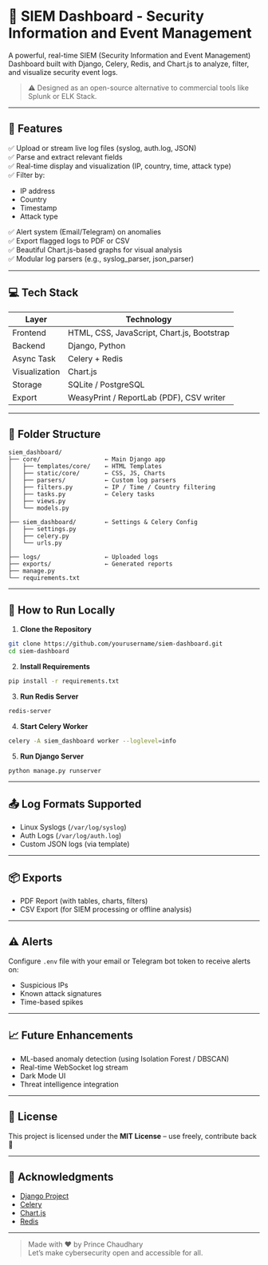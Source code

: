 # 🔐 SIEM Dashboard - Security Information and Event Management

A powerful, real-time SIEM (Security Information and Event Management) Dashboard built with Django, Celery, Redis, and Chart.js to analyze, filter, and visualize security event logs.

> ⚠️ Designed as an open-source alternative to commercial tools like Splunk or ELK Stack.

---



## 🧠 Features

✅ Upload or stream live log files (syslog, auth.log, JSON)  
✅ Parse and extract relevant fields  
✅ Real-time display and visualization (IP, country, time, attack type)  
✅ Filter by:
- IP address
- Country
- Timestamp
- Attack type

✅ Alert system (Email/Telegram) on anomalies  
✅ Export flagged logs to PDF or CSV  
✅ Beautiful Chart.js-based graphs for visual analysis  
✅ Modular log parsers (e.g., syslog_parser, json_parser)

---

## 💻 Tech Stack

| Layer      | Technology                       |
|------------|----------------------------------|
| Frontend   | HTML, CSS, JavaScript, Chart.js, Bootstrap |
| Backend    | Django, Python                   |
| Async Task | Celery + Redis                   |
| Visualization | Chart.js                      |
| Storage    | SQLite / PostgreSQL              |
| Export     | WeasyPrint / ReportLab (PDF), CSV writer |

---

## 📁 Folder Structure

```
siem_dashboard/
├── core/                  ← Main Django app
│   ├── templates/core/    ← HTML Templates
│   ├── static/core/       ← CSS, JS, Charts
│   ├── parsers/           ← Custom log parsers
│   ├── filters.py         ← IP / Time / Country filtering
│   ├── tasks.py           ← Celery tasks
│   ├── views.py
│   └── models.py
│
├── siem_dashboard/        ← Settings & Celery Config
│   ├── settings.py
│   ├── celery.py
│   └── urls.py
│
├── logs/                  ← Uploaded logs
├── exports/               ← Generated reports
├── manage.py
└── requirements.txt
```

---

## 🚀 How to Run Locally

1. **Clone the Repository**
```bash
git clone https://github.com/yourusername/siem-dashboard.git
cd siem-dashboard
```

2. **Install Requirements**
```bash
pip install -r requirements.txt
```

3. **Run Redis Server**
```bash
redis-server
```

4. **Start Celery Worker**
```bash
celery -A siem_dashboard worker --loglevel=info
```

5. **Run Django Server**
```bash
python manage.py runserver
```

---

## 📤 Log Formats Supported

- Linux Syslogs (`/var/log/syslog`)
- Auth Logs (`/var/log/auth.log`)
- Custom JSON logs (via template)

---

## 📦 Exports

- PDF Report (with tables, charts, filters)
- CSV Export (for SIEM processing or offline analysis)

---

## ⚠️ Alerts

Configure `.env` file with your email or Telegram bot token to receive alerts on:

- Suspicious IPs
- Known attack signatures
- Time-based spikes

---

## 📈 Future Enhancements

- ML-based anomaly detection (using Isolation Forest / DBSCAN)
- Real-time WebSocket log stream
- Dark Mode UI
- Threat intelligence integration

---

## 📄 License

This project is licensed under the **MIT License** – use freely, contribute back 🔁

---

## 🙌 Acknowledgments

- [Django Project](https://www.djangoproject.com/)
- [Celery](https://docs.celeryq.dev/)
- [Chart.js](https://www.chartjs.org/)
- [Redis](https://redis.io/)

---

> Made with ❤️ by Prince Chaudhary  
> Let’s make cybersecurity open and accessible for all.